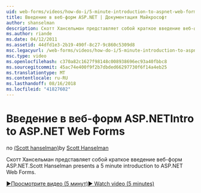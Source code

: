 ```yaml
---
uid: web-forms/videos/how-do-i/5-minute-introduction-to-aspnet-web-forms
title: Введение в веб-форм ASP.NET | Документация Майкрософт
author: shanselman
description: Скотт Хансельман представляет собой краткое введение веб-форм ASP.NET.
ms.author: riande
ms.date: 04/12/2011
ms.assetid: 44dfd1e3-2b19-490f-8c27-9c860c5309d8
msc.legacyurl: /web-forms/videos/how-do-i/5-minute-introduction-to-aspnet-web-forms
msc.type: video
ms.openlocfilehash: c370a82c1627f98148c008938696ec93a40fbbc8
ms.sourcegitcommit: 45ac74e400f9f2b7dbded66297730f6f14a4eb25
ms.translationtype: MT
ms.contentlocale: ru-RU
ms.lasthandoff: 08/16/2018
ms.locfileid: "41827602"
---
```

<a name="intro-to-aspnet-web-forms"></a><span data-ttu-id="424c6-103">Введение в веб-форм ASP.NET</span><span class="sxs-lookup"><span data-stu-id="424c6-103">Intro to ASP.NET Web Forms</span></span>
====================
<span data-ttu-id="424c6-104">по [(Scott hanselman)](https://github.com/shanselman)</span><span class="sxs-lookup"><span data-stu-id="424c6-104">by [Scott Hanselman](https://github.com/shanselman)</span></span>

<span data-ttu-id="424c6-105">Скотт Хансельман представляет собой краткое введение веб-форм ASP.NET.</span><span class="sxs-lookup"><span data-stu-id="424c6-105">Scott Hanselman presents a 5 minute introduction to ASP.NET Web Forms.</span></span>

[<span data-ttu-id="424c6-106">&#9654;Просмотрите видео (5 минут)</span><span class="sxs-lookup"><span data-stu-id="424c6-106">&#9654; Watch video (5 minutes)</span></span>](https://channel9.msdn.com/Blogs/ASP-NET-Site-Videos/5-minute-introduction-to-aspnet-web-forms)
